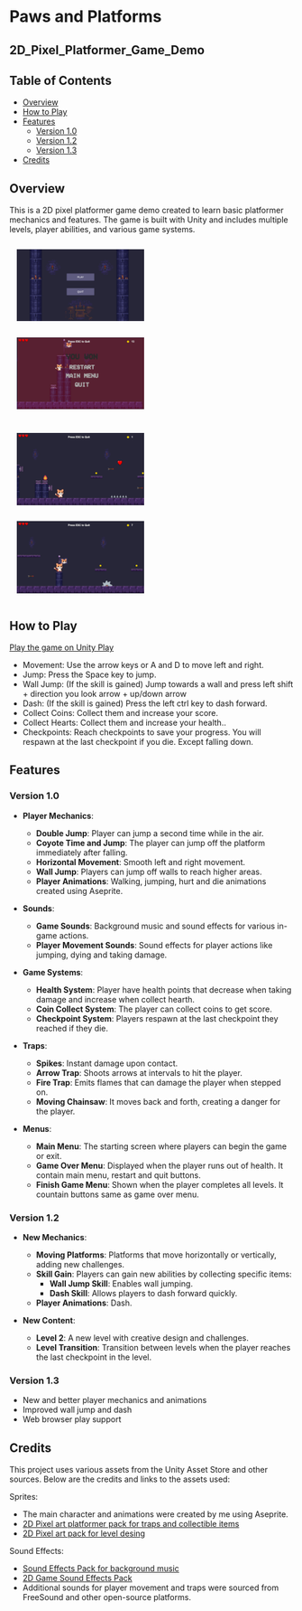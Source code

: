 # Paws and Platforms
## 2D_Pixel_Platformer_Game_Demo

## Table of Contents
- [Overview](#overview)
- [How to Play](#how-to-play)
- [Features](#features)
  - [Version 1.0](#version-10)
  - [Version 1.2](#version-12)
  - [Version 1.3](#version-13)
- [Credits](#credits)

## Overview
This is a 2D pixel platformer game demo created to learn basic platformer mechanics and features. The game is built with Unity and includes multiple levels, player abilities, and various game systems.

<p float="left">
  <img src="Source_Images/mainmenu.png" alt="Screenshot 1" width="45%" style="margin: 2.5%;" />
  <img src="Source_Images/finishscene.png" alt="Screenshot 2" width="45%" style="margin: 2.5%;" />
</p>
<p float="left">
  <img src="Source_Images/gamescene2.png" alt="Screenshot 3" width="45%" style="margin: 2.5%;" />
  <img src="Source_Images/gamescene3.png" alt="Screenshot 4" width="45%" style="margin: 2.5%;" />
</p>

## How to Play

[Play the game on Unity Play](https://play.unity.com/en/games/362b8ff6-2220-4905-ab0e-ef7fe33bcab3/paws-and-platforms)

- Movement: Use the arrow keys or A and D to move left and right.
- Jump: Press the Space key to jump. 
- Wall Jump: (If the skill is gained) Jump towards a wall and press left shift + direction you look arrow + up/down arrow
- Dash: (If the skill is gained) Press the left ctrl key to dash forward.
- Collect Coins: Collect them and increase your score.
- Collect Hearts: Collect them and increase your health..
- Checkpoints: Reach checkpoints to save your progress. You will respawn at the last checkpoint if you die. Except falling down.

## Features

### Version 1.0
- **Player Mechanics**:
  - **Double Jump**: Player can jump a second time while in the air.
  - **Coyote Time and Jump**: The player can jump off the platform immediately after falling.
  - **Horizontal Movement**: Smooth left and right movement.
  - **Wall Jump**: Players can jump off walls to reach higher areas.
  - **Player Animations**: Walking, jumping, hurt and die animations created using Aseprite.
 
- **Sounds**:
  - **Game Sounds**: Background music and sound effects for various in-game actions.
  - **Player Movement Sounds**: Sound effects for player actions like jumping, dying and taking damage.

- **Game Systems**:
  - **Health System**: Player have health points that decrease when taking damage and increase when collect hearth.
  - **Coin Collect System**: The player can collect coins to get score.
  - **Checkpoint System**: Players respawn at the last checkpoint they reached if they die.

- **Traps**:
  - **Spikes**: Instant damage upon contact.
  - **Arrow Trap**: Shoots arrows at intervals to hit the player.
  - **Fire Trap**: Emits flames that can damage the player when stepped on.
  - **Moving Chainsaw**: It moves back and forth, creating a danger for the player.

- **Menus**:
  - **Main Menu**: The starting screen where players can begin the game or exit.
  - **Game Over Menu**: Displayed when the player runs out of health. It contain main menu, restart and quit buttons.
  - **Finish Game Menu**: Shown when the player completes all levels. It countain buttons same as game over menu.

### Version 1.2
- **New Mechanics**:
  - **Moving Platforms**: Platforms that move horizontally or vertically, adding new challenges.
  - **Skill Gain**: Players can gain new abilities by collecting specific items:
    - **Wall Jump Skill**: Enables wall jumping.
    - **Dash Skill**: Allows players to dash forward quickly.
  - **Player Animations**: Dash.

- **New Content**:
  - **Level 2**: A new level with creative design and challenges.
  - **Level Transition**: Transition between levels when the player reaches the last checkpoint in the level.

 ### Version 1.3
- New and better player mechanics and animations
- Improved wall jump and dash
- Web browser play support

## Credits

This project uses various assets from the Unity Asset Store and other sources. Below are the credits and links to the assets used:

Sprites:
- The main character and animations were created by me using Aseprite.
- [2D Pixel art platformer pack for traps and collectible items](https://assetstore.unity.com/packages/2d/characters/pixel-adventure-1-155360)
- [2D Pixel art pack for level desing](https://assetstore.unity.com/packages/2d/characters/gothicvania-church-pack-147117)
  
Sound Effects:
- [Sound Effects Pack for background music](https://assetstore.unity.com/packages/audio/music/free-12-pixel-tracks-275547)
- [2D Game Sound Effects Pack](https://assetstore.unity.com/packages/audio/sound-fx/free-casual-game-sfx-pack-54116)
- Additional sounds for player movement and traps were sourced from FreeSound and other open-source platforms.
